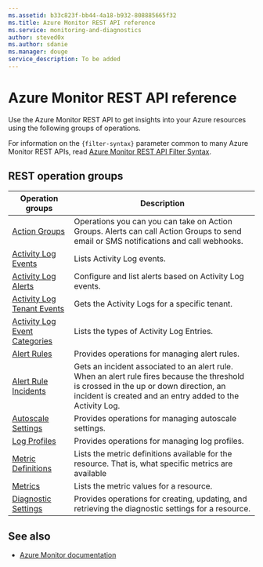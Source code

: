 ```yaml
---
ms.assetid: b33c823f-bb44-4a18-b932-808885665f32
ms.title: Azure Monitor REST API reference
ms.service: monitoring-and-diagnostics
author: steved0x
ms.author: sdanie
ms.manager: douge
service_description: To be added
---
```


# Azure Monitor REST API reference

Use the Azure Monitor REST API to get insights into your Azure resources using the following groups of operations.

For information on the `{filter-syntax}` parameter common to many Azure Monitor REST APIs, read [Azure Monitor REST API Filter Syntax](filter-syntax.md).


## REST operation groups

| Operation groups                                                                | Description  |
|---------------------------------------------------------------------------------|-----------------------|
| [Action Groups](~/docs-ref-autogen/monitor/actiongroups.json)                            | Operations you can you can take on Action Groups. Alerts can call Action Groups to send email or SMS notifications and call webhooks. |
| [Activity Log Events](~/docs-ref-autogen/monitor/activitylogs.json)                      | Lists Activity Log events.|
| [Activity Log Alerts](~/docs-ref-autogen/monitor/activitylogalerts.json)                 | Configure and list alerts based on Activity Log events.|
| [Activity Log Tenant Events](~/docs-ref-autogen/monitor/tenantactivitylogs.json)         | Gets the Activity Logs for a specific tenant.|
| [Activity Log Event Categories](~/docs-ref-autogen/monitor/eventcategories.json)         | Lists the types of Activity Log Entries. |
| [Alert Rules](~/docs-ref-autogen/monitor/alertrules.json)                                | Provides operations for managing alert rules. |
| [Alert Rule Incidents](~/docs-ref-autogen/monitor/alertruleincidents.json)               | Gets an incident associated to an alert rule. When an alert rule fires because the threshold is crossed in the up or down direction, an incident is created and an entry added to the Activity Log. |
| [Autoscale Settings](~/docs-ref-autogen/monitor/autoscalesettings.json)                  | Provides operations for managing autoscale settings.     |
| [Log Profiles](~/docs-ref-autogen/monitor/logprofiles.json)                              | Provides operations for managing log profiles.  |
| [Metric Definitions](~/docs-ref-autogen/monitor/metricdefinitions.json)                  | Lists the metric definitions available for the resource. That is, what specific metrics are available |
| [Metrics](~/docs-ref-autogen/monitor/metrics.json)                                       | Lists the metric values for a resource.   |
| [Diagnostic Settings](~/docs-ref-autogen/monitor/servicediagnosticsettings.json) | Provides operations for creating, updating, and retrieving the diagnostic settings for a resource.|


## See also

- [Azure Monitor documentation](https://review.docs.microsoft.com/azure/monitoring-and-diagnostics/)